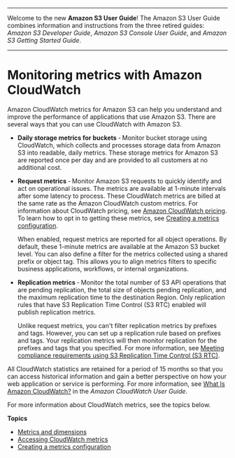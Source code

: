 --------

Welcome to the new **Amazon S3 User Guide**\! The Amazon S3 User Guide combines information and instructions from the three retired guides: *Amazon S3 Developer Guide*, *Amazon S3 Console User Guide*, and *Amazon S3 Getting Started Guide*\.

--------

# Monitoring metrics with Amazon CloudWatch<a name="cloudwatch-monitoring"></a>

Amazon CloudWatch metrics for Amazon S3 can help you understand and improve the performance of applications that use Amazon S3\. There are several ways that you can use CloudWatch with Amazon S3\.
+ **Daily storage metrics for buckets** ‐ Monitor bucket storage using CloudWatch, which collects and processes storage data from Amazon S3 into readable, daily metrics\. These storage metrics for Amazon S3 are reported once per day and are provided to all customers at no additional cost\.
+ **Request metrics** ‐ Monitor Amazon S3 requests to quickly identify and act on operational issues\. The metrics are available at 1\-minute intervals after some latency to process\. These CloudWatch metrics are billed at the same rate as the Amazon CloudWatch custom metrics\. For information about CloudWatch pricing, see [Amazon CloudWatch pricing](https://aws.amazon.com/cloudwatch/pricing/)\. To learn how to opt in to getting these metrics, see [Creating a metrics configuration](metrics-configurations.md)\.

  When enabled, request metrics are reported for all object operations\. By default, these 1\-minute metrics are available at the Amazon S3 bucket level\. You can also define a filter for the metrics collected using a shared prefix or object tag\. This allows you to align metrics filters to specific business applications, workflows, or internal organizations\.
+ **Replication metrics** ‐ Monitor the total number of S3 API operations that are pending replication, the total size of objects pending replication, and the maximum replication time to the destination Region\. Only replication rules that have S3 Replication Time Control \(S3 RTC\) enabled will publish replication metrics\. 

  Unlike request metrics, you can't filter replication metrics by prefixes and tags\. However, you can set up a replication rule based on prefixes and tags\. Your replication metrics will then monitor replication for the prefixes and tags that you specified\. For more information, see [Meeting compliance requirements using S3 Replication Time Control \(S3 RTC\)](replication-time-control.md)\.

All CloudWatch statistics are retained for a period of 15 months so that you can access historical information and gain a better perspective on how your web application or service is performing\. For more information, see [What Is Amazon CloudWatch?](https://docs.aws.amazon.com/AmazonCloudWatch/latest/DeveloperGuide/WhatIsCloudWatch.html) in the *Amazon CloudWatch User Guide*\.

For more information about CloudWatch metrics, see the topics below\.

**Topics**
+ [Metrics and dimensions](metrics-dimensions.md)
+ [Accessing CloudWatch metrics](cloudwatch-monitoring-accessing.md)
+ [Creating a metrics configuration](metrics-configurations.md)